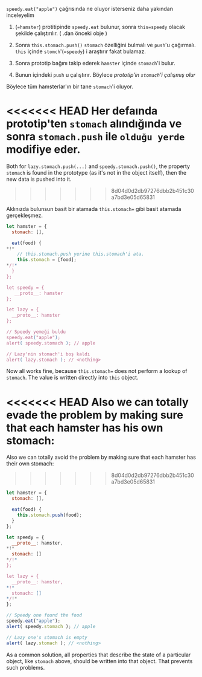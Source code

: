 `speedy.eat("apple")` çağrısında ne oluyor isterseniz daha yakından inceleyelim

1. (`=hamster`) protitipinde `speedy.eat` bulunur, sonra `this=speedy` olacak şekilde çalıştırılır. ( .dan önceki obje )

2. Sonra `this.stomach.push()` `stomach` özelliğini bulmalı ve `push`'u çağırmalı. `this` içinde `stomch`'(`=speedy`) i araştırır fakat bulamaz. 

3. Sonra prototip bağını takip ederek `hamster` içinde `stomach`'i bulur.

4. Bunun içindeki `push` u çalıştırır. Böylece *prototip'in `stomach`'i çalışmış olur*

Böylece tüm hamsterlar'ın bir tane `stomach`'i oluyor.

<<<<<<< HEAD
Her defaında prototip'ten `stomach` alındığında ve sonra `stomach.push` ile `olduğu yerde` modifiye eder.
=======
Both for `lazy.stomach.push(...)` and `speedy.stomach.push()`, the property `stomach` is found in the prototype (as it's not in the object itself), then the new data is pushed into it.
>>>>>>> 8d04d0d2db97276dbb2b451c30a7bd3e05d65831

Aklınızda bulunsun basit bir atamada `this.stomach=` gibi basit atamada gerçekleşmez.

```js run
let hamster = {
  stomach: [],

  eat(food) {
*!*
    // this.stomach.push yerine this.stomach'i ata.
    this.stomach = [food];
*/!*
  }
};

let speedy = {
   __proto__: hamster
};

let lazy = {
  __proto__: hamster
};

// Speedy yemeği buldu
speedy.eat("apple");
alert( speedy.stomach ); // apple

// Lazy'nin stomach'i boş kaldı
alert( lazy.stomach ); // <nothing>
```

Now all works fine, because `this.stomach=` does not perform a lookup of `stomach`. The value is written directly into `this` object.

<<<<<<< HEAD
Also we can totally evade the problem by making sure that each hamster has his own stomach:
=======
Also we can totally avoid the problem by making sure that each hamster has their own stomach:
>>>>>>> 8d04d0d2db97276dbb2b451c30a7bd3e05d65831

```js run
let hamster = {
  stomach: [],

  eat(food) {
    this.stomach.push(food);
  }
};

let speedy = {
  __proto__: hamster,
*!*
  stomach: []
*/!*
};

let lazy = {
  __proto__: hamster,
*!*
  stomach: []
*/!*
};

// Speedy one found the food
speedy.eat("apple");
alert( speedy.stomach ); // apple

// Lazy one's stomach is empty
alert( lazy.stomach ); // <nothing>
```

As a common solution, all properties that describe the state of a particular object, like `stomach` above, should be written into that object. That prevents such problems.
